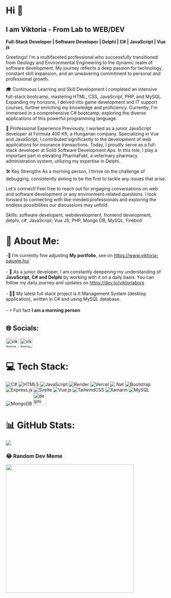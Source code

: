 # Hi  👋

## I am Viktoria - From Lab to WEB/DEV
**Full-Stack Developer | Software Developer | Delphi | C# | JavaScript | Vue js** 
 

Greetings! I'm a multifaceted professional who successfully transitioned from Geology and Environmental Engineering to the dynamic realm of software development. My journey reflects a deep passion for technology, constant skill expansion, and an unwavering commitment to personal and professional growth.

🎓 Continuous Learning and Skill Development
I completed an intensive full-stack bootcamp, mastering HTML, CSS, JavaScript, PHP, and MySQL. Expanding my horizons, I delved into game development and IT support courses, further enriching my knowledge and proficiency. Currently, I'm immersed in a comprehensive C# bootcamp, exploring the diverse applications of this powerful programming language.

💼 Professional Experience
Previously, I worked as a junior JavaScript developer at Formula 400 Kft, a Hungarian company. Specializing in Vue and JavaScript, I contributed significantly to the development of web applications for insurance transactions.
Today, I proudly serve as a full-stack developer at Solid Software Development Aps. In this role, I play a important part in elevating PharmaFakt, a veterinary pharmacy administration system, utilizing my expertise in Delphi.

🛠️ Key Strengths
As a morning person, I thrive on the challenge of debugging, consistently aiming to be the first to tackle any issues that arise. 

Let's connect! Feel free to reach out for engaging conversations on web and software development or any environment-related questions. I look forward to connecting with like-minded professionals and exploring the endless possibilities our discussions may unfold.

Skills: software developent, webdevelopment, frontend development, delphi, c#, JavaScript, Vue JS, PHP, Mongo DB, MySQL, Firebird


# 💫 About Me:
-🔭 I’m currently fine adjusting **My portfolio**, see on https://www.viktoria-pajuste.hu/<br><br>- 🌱 As a junior developer, I am constantly deepening my understanding of **JavaScript, C# and Delphi** by working with it on a daily basis. You can follow my daily journey and updates on https://dev.to/viktoriabors<br><br>- 👨‍💻 My latest full stack project is It Management System (desktop application), written in C# and using MySQL database.<br><br>- ⚡ Fun fact **I am a morning person**


## 🌐 Socials:
<p align="left">
<a href="https://dev.to/viktoriabors" target="blank"><img align="center" src="https://raw.githubusercontent.com/rahuldkjain/github-profile-readme-generator/master/src/images/icons/Social/devto.svg" alt="viktoriabors" height="30" width="40" /></a>
<a href="https://linkedin.com/in/viktoria-b-pajuste" target="blank"><img align="center" src="https://raw.githubusercontent.com/rahuldkjain/github-profile-readme-generator/master/src/images/icons/Social/linked-in-alt.svg" alt="viktoria-b-pajuste" height="30" width="40" /></a>
</p>

# 💻 Tech Stack:
![C#](https://img.shields.io/badge/c%23-%23239120.svg?style=for-the-badge&logo=csharp&logoColor=white) ![HTML5](https://img.shields.io/badge/html5-%23E34F26.svg?style=for-the-badge&logo=html5&logoColor=white) ![JavaScript](https://img.shields.io/badge/javascript-%23323330.svg?style=for-the-badge&logo=javascript&logoColor=%23F7DF1E) ![Render](https://img.shields.io/badge/Render-%46E3B7.svg?style=for-the-badge&logo=render&logoColor=white) ![Vercel](https://img.shields.io/badge/vercel-%23000000.svg?style=for-the-badge&logo=vercel&logoColor=white) ![.Net](https://img.shields.io/badge/.NET-5C2D91?style=for-the-badge&logo=.net&logoColor=white) ![Bootstrap](https://img.shields.io/badge/bootstrap-%238511FA.svg?style=for-the-badge&logo=bootstrap&logoColor=white) ![Express.js](https://img.shields.io/badge/express.js-%23404d59.svg?style=for-the-badge&logo=express&logoColor=%2361DAFB) ![Svelte](https://img.shields.io/badge/svelte-%23f1413d.svg?style=for-the-badge&logo=svelte&logoColor=white) ![Vue.js](https://img.shields.io/badge/vue.js-%2335495e.svg?style=for-the-badge&logo=vuedotjs&logoColor=%234FC08D) ![TailwindCSS](https://img.shields.io/badge/tailwindcss-%2338B2AC.svg?style=for-the-badge&logo=tailwind-css&logoColor=white) ![Xamarin](https://img.shields.io/badge/Xamarin-3199DC?style=for-the-badge&logo=xamarin&logoColor=white) ![MySQL](https://img.shields.io/badge/mysql-%2300000f.svg?style=for-the-badge&logo=mysql&logoColor=white) ![MongoDB](https://img.shields.io/badge/MongoDB-%234ea94b.svg?style=for-the-badge&logo=mongodb&logoColor=white)
<a href="https://www.embarcadero.com/products/delphi" target="_blank" rel="noreferrer">
<img src="https://dtffvb2501i0o.cloudfront.net/images/logos/logo-page/delphi-logo-1024.png" alt="delphi" width="40" height="40" /></a>  
# 📊 GitHub Stats:
![](https://github-readme-stats.vercel.app/api/top-langs/?username=ViktoriaBors&theme=lightk&hide_border=false&include_all_commits=true&count_private=true&layout=compact)

### 😂 Random Dev Meme
<img src='https://randommeme-five.vercel.app/' style="height: 400px;"/>


